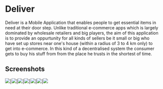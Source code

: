 # Deliver
Deliver is a Mobile Application that enables people to get essential items in need at their door step.
Unlike traditional e-commerce apps which is largely dominated by wholesale retailers and big players,
the aim of this application is to provide an oppurtunity for all kinds of sellers be it small or big who 
have set up stores near one's house (within a radius of 3 to 4 km only) to get into e-commerce.
In this kind of a decentralised system the consumer gets to buy his stuff from 
from the place he trusts in the shortest of time.


## Screenshots

![](https://github.com/bhushangy/delivR/blob/Initial_Setup/delivr/attachments/Screenshot_20200911-235226_delivr.png=300x300)|![](https://github.com/bhushangy/delivR/blob/Initial_Setup/delivr/attachments/Screenshot_20200911-235233_delivr.png=300x300)|![](https://github.com/bhushangy/delivR/blob/Initial_Setup/delivr/attachments/Screenshot_20200911-235242_delivr.png=300x300)|![](https://github.com/bhushangy/delivR/blob/Initial_Setup/delivr/attachments/Screenshot_20200911-235350_delivr.png=300x300)|![](https://github.com/bhushangy/delivR/blob/Initial_Setup/delivr/attachments/Screenshot_20200911-235401_delivr.png=300x300)|![](https://github.com/bhushangy/delivR/blob/Initial_Setup/delivr/attachments/Screenshot_20200911-235409_delivr.png=300x300)|![](https://github.com/bhushangy/delivR/blob/Initial_Setup/delivr/attachments/Screenshot_20200911-235417_delivr.png=300x300)

